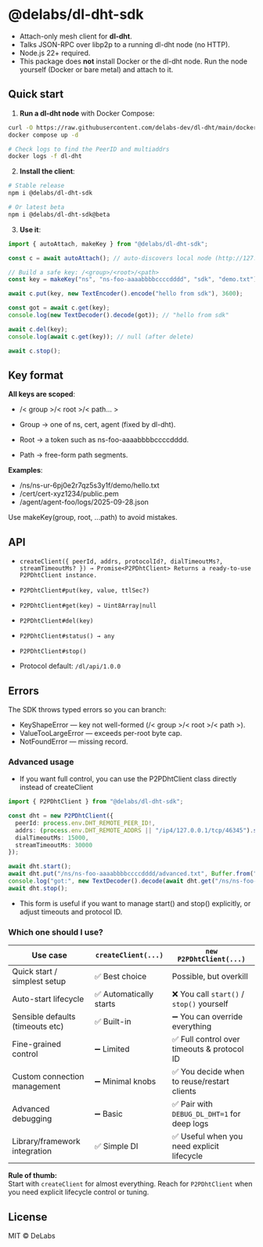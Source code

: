 # @delabs/dl-dht-sdk

- Attach-only mesh client for **dl-dht**.
- Talks JSON-RPC over libp2p to a running dl-dht node (no HTTP).
- Node.js 22+ required.
- This package does **not** install Docker or the dl-dht node. Run the node yourself (Docker or bare metal) and attach to it.

## Quick start

1) **Run a dl-dht node** with Docker Compose:

```bash
curl -O https://raw.githubusercontent.com/delabs-dev/dl-dht/main/docker-compose.yml
docker compose up -d
```

```bash
# Check logs to find the PeerID and multiaddrs
docker logs -f dl-dht
```

2) **Install the client**:

```bash
# Stable release
npm i @delabs/dl-dht-sdk

# Or latest beta
npm i @delabs/dl-dht-sdk@beta
```

3) **Use it**:

```ts
import { autoAttach, makeKey } from "@delabs/dl-dht-sdk";

const c = await autoAttach(); // auto-discovers local node (http://127.0.0.1:46346)

// Build a safe key: /<group>/<root>/<path>
const key = makeKey("ns", "ns-foo-aaaabbbbccccdddd", "sdk", "demo.txt");

await c.put(key, new TextEncoder().encode("hello from sdk"), 3600);

const got = await c.get(key);
console.log(new TextDecoder().decode(got)); // "hello from sdk"

await c.del(key);
console.log(await c.get(key)); // null (after delete)

await c.stop();
```

## Key format

**All keys are scoped**:
- /< group >/< root >/< path... >

- Group → one of ns, cert, agent (fixed by dl-dht).
- Root → a token such as ns-foo-aaaabbbbccccdddd.
- Path → free-form path segments.

**Examples**:
-	/ns/ns-ur-6pj0e2r7qz5s3y1f/demo/hello.txt
-	/cert/cert-xyz1234/public.pem
-	/agent/agent-foo/logs/2025-09-28.json

Use makeKey(group, root, ...path) to avoid mistakes.

## API

- `createClient({ peerId, addrs, protocolId?, dialTimeoutMs?, streamTimeoutMs? }) → Promise<P2PDhtClient> Returns a ready-to-use P2PDhtClient instance.`
- `P2PDhtClient#put(key, value, ttlSec?)`
- `P2PDhtClient#get(key) → Uint8Array|null`
- `P2PDhtClient#del(key)`
- `P2PDhtClient#status() → any`
- `P2PDhtClient#stop()`

- Protocol default: `/dl/api/1.0.0`

## Errors

The SDK throws typed errors so you can branch:
-	KeyShapeError — key not well-formed (/< group >/< root >/< path >).
-	ValueTooLargeError — exceeds per-root byte cap.
-	NotFoundError — missing record.

### Advanced usage

- If you want full control, you can use the P2PDhtClient class directly instead of createClient

```ts
import { P2PDhtClient } from "@delabs/dl-dht-sdk";

const dht = new P2PDhtClient({
  peerId: process.env.DHT_REMOTE_PEER_ID!,
  addrs: (process.env.DHT_REMOTE_ADDRS || "/ip4/127.0.0.1/tcp/46345").split(","),
  dialTimeoutMs: 15000,
  streamTimeoutMs: 30000
});

await dht.start();
await dht.put("/ns/ns-foo-aaaabbbbccccdddd/advanced.txt", Buffer.from("advanced"), 600);
console.log("got:", new TextDecoder().decode(await dht.get("/ns/ns-foo-aaaabbbbccccdddd/advanced.txt")));
await dht.stop();
```
- This form is useful if you want to manage start() and stop() explicitly, or adjust timeouts and protocol ID.

### Which one should I use?

| Use case                         | `createClient(...)`                              | `new P2PDhtClient(...)`                        |
|----------------------------------|--------------------------------------------------|------------------------------------------------|
| Quick start / simplest setup     | ✅ Best choice                                   | Possible, but overkill                         |
| Auto-start lifecycle             | ✅ Automatically starts                          | ❌ You call `start()` / `stop()` yourself      |
| Sensible defaults (timeouts etc) | ✅ Built-in                                      | ➖ You can override everything                  |
| Fine-grained control             | ➖ Limited                                       | ✅ Full control over timeouts & protocol ID     |
| Custom connection management     | ➖ Minimal knobs                                  | ✅ You decide when to reuse/restart clients     |
| Advanced debugging               | ➖ Basic                                          | ✅ Pair with `DEBUG_DL_DHT=1` for deep logs     |
| Library/framework integration    | ✅ Simple DI                                      | ✅ Useful when you need explicit lifecycle      |

**Rule of thumb:**  
Start with `createClient` for almost everything. Reach for `P2PDhtClient` when you need explicit lifecycle control or tuning.

## License
MIT © DeLabs
